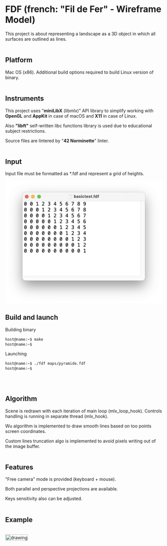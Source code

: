 # **FDF (french: "Fil de Fer" - Wireframe Model)**

This project is about representing a landscape as a 3D object in which all surfaces are outlined as lines.
<br><br>

## **Platform**

Mac OS (x86). Additional build options required to build Linux version of binary.
<br><br>

## **Instruments**

This project uses "**miniLibX** (libmlx)" API library to simplify working with **OpenGL** and **AppKit** in case of macOS and **X11** in case of Linux. 

Also **"libft"** self-written libc functions library is used due to educational subject restrictions.

Source files are lintered by "**42 Norminette**" linter.
<br><br>

## **Input**

Input file must be formatted as *.fdf and represent a grid of heights.

<img src="readme/map.png" alt="drawing" width="600"/>

## **Build and launch**

Building binary
```console
host@name:~$ make
host@name:~$
```
Launching
```console
host@name:~$ ./fdf maps/pyramide.fdf
host@name:~$
```
<br><br>

## **Algorithm**

Scene is redrawn with each iteration of main loop (mlx_loop_hook). Controls handling is running in separate thread (mlx_hook).

Wu algorithm is implemented to draw smooth lines based on too points screen coordinates.

Custom lines truncation algo is implemented to avoid pixels writing out of the image buffer.
<br><br>

## **Features**

"Free camera" mode is provided (keyboard + mouse).

Both parallel and perspective projections are available.

Keys sensitivity also can be adjusted.
<br><br>

## **Example**

<br>
<img border="2" src="readme/fps.gif" alt="drawing" width="600" style="border-radius:2%;border-color:#DADADA"/>
<br>
